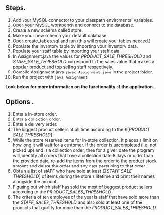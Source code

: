 ## Steps.

 1. Add your MySQL connector to your classpath enviromental variables.
 2. Open your MySQL workbench and connect to the database.
 3. Create a new schema called store.
 4. Make your new schema your default database.
 5. Open create_tables.sql and run (this will create your tables needed.)
 6. Populate the inventory table by importing your inventory data.
 7. Populate your staff table by importing your staff data.
 8. In Assignment.java the values for *PRODUCT_SALE_THRESHOLD* and *STAFF_SALE_THRESHOLD* correspond to the sales value that makes a popular product and  top selling staff respectively.
 9. Compile Assignment.java `javac Assignment.java` in the project folder.
 10. Run the project with `java Assignment`

**Look below for more information on the functionality of the application.**

## Options .

 1. Enter a in-store order.
 2. Enter a collection order.
 3. Enter a delivery order.
 4. The biggest product sellers of all time according to the £[*PRODUCT SALE THRESHOLD*].
 5. While the store reserves items for in-store collection, it places a limit on how long it will wait for a customer. If the order is uncompleted (i.e. not picked up) and is a collection order, then for a given date the program will, identify all orders that have a collection date 8 days or older than the provided date, re-add the items from the order to the product stock amount and delete the order and any data pertaining to that order.
 6. Obtain a list of stAFF who have sold at least £[*STAFF SALE THRESHOLD*] of items during the store's lifetime and print their names alongside the amount.
 7. Figuring out which staff has sold the most of beggest product sellers according to the *PRODUCT_SALES_THRESHOLD*.
 8. The criteria of teh employee of the year is staff that have sold more than the *STAFF_SALES_THRESHOLD* and also sold at least one of the products that qualify for more than the *PRODUCT_SALES_THRESHOLD*.


